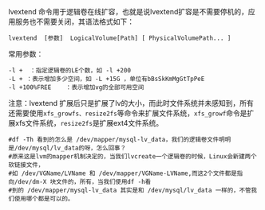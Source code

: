 lvextend 命令用于逻辑卷在线扩容，也就是说lvextend扩容是不需要停机的，应用服务也不需要关闭，其语法格式如下：

```
lvextend  [参数] 	LogicalVolume[Path] [ PhysicalVolumePath... ]
```

常用参数：

```shell
-l +  ：指定逻辑卷的LE个数，如 -l +200
-L + ：表示增加多少空间，如 -L +15G ，单位有bBsSkKmMgGtTpPeE
-l +100%FREE	：表示增加vg的全部可用空间
```

注意：lvextend 扩展后只是扩展了lv的大小，而此时文件系统并未感知到，所有还需要使用``xfs_growfs、resize2fs``等命令来扩展文件系统，``xfs_growf``命令是扩展xfs文件系统，``resize2fs``是扩展ext4文件系统。

```shell
#df -Th 看到的怎么是 /dev/mapper/mysql-lv_data，我们的逻辑卷文件明明是/dev/mysql/lv_data的呀，怎么回事？
#原来这是lvm的mapper机制决定的，当我们lvcreate一个逻辑卷的时候，Linux会新建两个软链接文件，
#如 /dev/VGName/LVName 和 /dev/mapper/VGName-LVName,而这2个文件都是指向/dev/dm-X 块文件的，所有，当我们使用df -h看
#到的 /dev/mapper/mysql-lv_data 其实是和 /dev/mysql/lv_data 一样的，不管我们使用哪个都是可以的。
```

